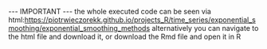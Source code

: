 --- IMPORTANT --- the whole executed code can be seen via html:https://piotrwieczorekk.github.io/projects_R/time_series/exponential_smoothing/exponential_smoothing_methods alternatively you can navigate to the html file and download it, or download the Rmd file and open it in R
